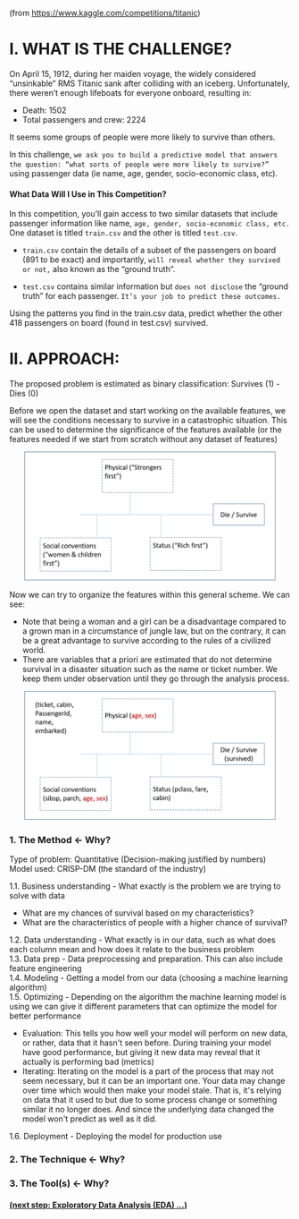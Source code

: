 (from https://www.kaggle.com/competitions/titanic)

# I. WHAT IS THE CHALLENGE?

On April 15, 1912, during her maiden voyage, the widely considered “unsinkable” RMS Titanic sank after colliding with an iceberg. Unfortunately, there weren’t enough lifeboats for everyone onboard, resulting in:
- Death: 1502
- Total passengers and crew: 2224

It seems some groups of people were more likely to survive than others.

In this challenge, `we ask you to build a predictive model that answers the question: “what sorts of people were more likely to survive?”` using passenger data (ie name, age, gender, socio-economic class, etc). 

#### What Data Will I Use in This Competition?

In this competition, you’ll gain access to two similar datasets that include passenger information like name, `age, gender, socio-economic class, etc.` One dataset is titled `train.csv` and the other is titled `test.csv`.

- `train.csv` contain the details of a subset of the passengers on board (891 to be exact) and importantly, `will reveal whether they survived or not,` also known as the “ground truth”.

- `test.csv` contains similar information but `does not disclose` the “ground truth” for each passenger. `It’s your job to predict these outcomes.`

Using the patterns you find in the train.csv data, predict whether the other 418 passengers on board (found in test.csv) survived. 


# II. APPROACH:
The proposed problem is estimated as binary classification: Survives (1) - Dies (0)

Before we open the dataset and start working on the available features, we will see the conditions necessary to survive in a catastrophic situation.
This can be used to determine the significance of the features available (or the features needed if we start from scratch without any dataset of features)

<p align="center">
  <img src="TitanicApproach1.png" width="450" height="230">
</p>

Now we can try to organize the features within this general scheme.
We can see:
- Note that being a woman and a girl can be a disadvantage compared to a grown man in a circumstance of jungle law, but on the contrary, it can be a great advantage to survive according to the rules of a civilized world.
- There are variables that a priori are estimated that do not determine survival in a disaster situation such as the name or ticket number.  We keep them under observation until they go through the analysis process. 

<p align="center">
  <img src="TitanicApproach2.png" width="450" height="230">
</p>

### 1. The Method <- Why?
Type of problem: Quantitative (Decision-making justified by numbers) </br>
Model used: CRISP-DM (the standard of the industry)

1.1. Business understanding - What exactly is the problem we are trying to solve with data <br/>

- What are my chances of survival based on my characteristics?
- What are the characteristics of people with a higher chance of survival?

1.2. Data understanding - What exactly is in our data, such as what does each column mean and how does it relate to the business problem <br/>
1.3. Data prep - Data preprocessing and preparation. This can also include feature engineering <br/>
1.4. Modeling - Getting a model from our data (choosing a machine learning algorithm) <br/>
1.5. Optimizing - Depending on the algorithm the machine learning model is using we can give it different parameters that can optimize the model for better performance <br/>
- Evaluation: This tells you how well your model will perform on new data, or rather, data that it hasn't seen before. During training your model have good performance, but giving it new data may reveal that it actually is performing bad (metrics)
- Iterating: Iterating on the model is a part of the process that may not seem necessary, but it can be an important one. Your data may change over time which would then make your model stale. That is, it's relying on data that it used to but due to some process change or something similar it no longer does. And since the underlying data changed the model won't predict as well as it did. <br/>

1.6. Deployment - Deploying the model for production use



### 2. The Technique <- Why?



### 3. The Tool(s) <- Why?



#### [(next step: Exploratory Data Analysis (EDA) ...)](https://github.com/akimwong/1_OnPremise/tree/main/Journey/002/03_Regression/01_Titanic/)



